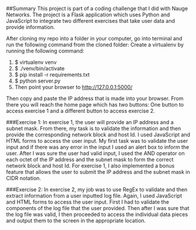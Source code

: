 ##Summary
This project is part of a coding challenge that I did with Nauge Networks. The project is a Flask application which uses Python and JavaScript to integrate two different exercises that take user data and provide information. 

After cloning my repo into a folder in your computer, go into terminal and run the following command from the cloned folder:
Create a virtualenv by running the following command:
1. $ virtualenv venv
2. $ ./venv/bin/activate
3. $ pip install -r requirements.txt
4. $ python server.py
5. Then point your browser to http://127.0.0.1:5000/

Then copy and paste the IP address that is made into your browser. From there you will reach the home page which has two buttons: One button to access exercise 1 and a different button to access exercise 2. 

###Exercise 1:
In exercise 1, the user will provide an IP address and a subnet mask. From there, my task is to validate the information and then provide the corresponding network block and host Id. I used JavaScript and HTML forms to access the user input. My first task was to validate the user input and if there was any error in the input I used an alert box to inform the user. After I was sure the user had valid input, I used the AND operator on each octet of the IP address and the subnet mask to form the correct network block and host Id. 
For exercise 1, I also implemented a bonus feature that allows the user to submit the IP address and the subnet mask in CIDR notation. 

###Exercise 2: 
In exercise 2, my job was to use RegEx to validate and then extract information from a user inputted log file. Again, I used JavaScript and HTML forms to access the user input. First I had to validate the components of the log file that the user provided. Then after I was sure that the log file was valid, I then proceeded to access the individual data pieces and output them to the screen  in the appropriate location. 

